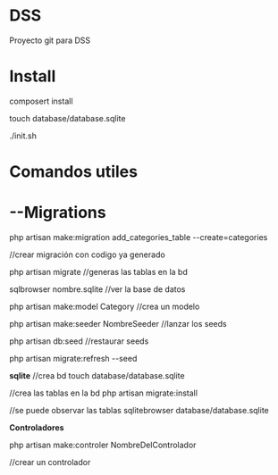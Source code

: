 # DSS
Proyecto git para DSS

# Install
composert install

touch database/database.sqlite

./init.sh

# Comandos utiles

# --Migrations

php artisan make:migration add_categories_table --create=categories

//crear migración con codigo ya generado

php artisan migrate
//generas las tablas en la bd

sqlbrowser nombre.sqlite
//ver la base de datos

php artisan make:model Category
//crea un modelo

php artisan make:seeder NombreSeeder
//lanzar los seeds

php artisan db:seed
//restaurar seeds

php artisan migrate:refresh --seed

**sqlite**
//crea bd
touch database/database.sqlite

//crea las tablas en la bd
php artisan migrate:install

//se puede observar las tablas
sqlitebrowser database/database.sqlite


**Controladores**

php artisan make:controler NombreDelControlador

//crear un controlador
